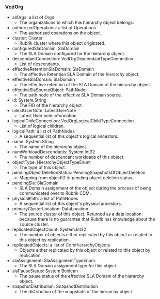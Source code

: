 ### VcdOrg
- allOrgs: a list of Orgs
  - The organizations to which this hierarchy object belongs.
- authorizedOperations: a list of Operations
  - The authorized operations on the object.
- cluster: Cluster
  - Rubrik cluster where this object originated.
- configuredSlaDomain: SlaDomain
  - The SLA Domain configured for the hierarchy object.
- descendantConnection: VcdOrgDescendantTypeConnection
  - List of descendants.
- effectiveRetentionSlaDomain: SlaDomain
  - The effective Retention SLA Domain of the hierarchy object.
- effectiveSlaDomain: SlaDomain
  - The effective retention of the SLA Domain of the hierarchy object.
- effectiveSlaSourceObject: PathNode
  - The path node of the effective SLA Domain source.
- id: System.String
  - The FID of the hierarchy object.
- latestUserNote: LatestUserNote
  - Latest User note information.
- logicalChildConnection: VcdOrgLogicalChildTypeConnection
  - List of logical children.
- logicalPath: a list of PathNodes
  - A sequential list of this object's logical ancestors.
- name: System.String
  - The name of the hierarchy object.
- numWorkloadDescendants: System.Int32
  - The number of descendant workloads of this object.
- objectType: HierarchyObjectTypeEnum
  - The type of this object.
- pendingObjectDeletionStatus: PendingSnapshotsOfObjectDeletion
  - Mapping from objectID to pending object deletion status.
- pendingSla: SlaDomain
  - SLA Domain assignment of the object during the process of being communicated over to Rubrik CDM.
- physicalPath: a list of PathNodes
  - A sequential list of this object's physical ancestors.
- primaryClusterLocation: DataLocation
  - The source cluster of this object. Returned as a data location because there is no guarantee that Rubrik has knowledge about the source cluster.
- replicatedObjectCount: System.Int32
  - The number of objects either replicated by this object or related to this object by replication.
- replicatedObjects: a list of CdmHierarchyObjects
  - Objects either replicated by this object or related to this object by replication.
- slaAssignment: SlaAssignmentTypeEnum
  - The SLA Domain assignment type for this object.
- slaPauseStatus: System.Boolean
  - The pause status of the effective SLA Domain of the hierarchy object.
- snapshotDistribution: SnapshotDistribution
  - The distribution of the snapshots of the hierarchy object.
